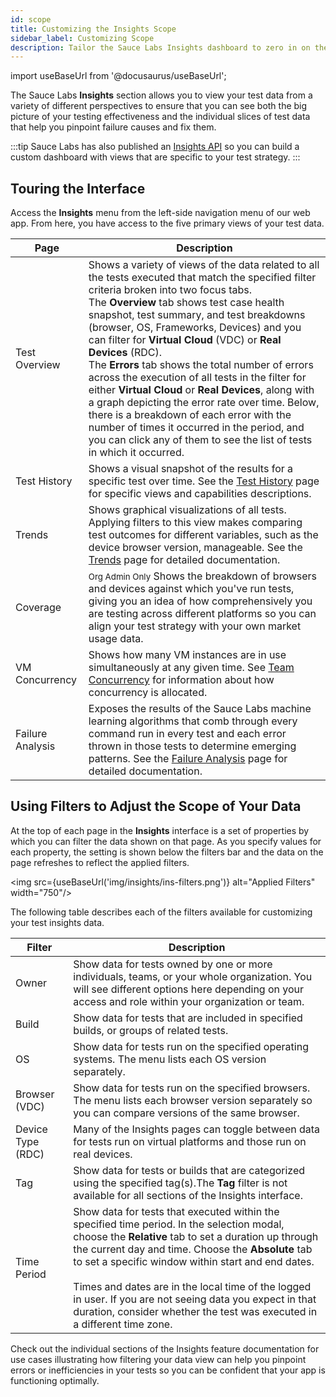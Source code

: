 ```yaml
---
id: scope
title: Customizing the Insights Scope
sidebar_label: Customizing Scope
description: Tailor the Sauce Labs Insights dashboard to zero in on the results that help you identify and solve your app imperfections.
---
```


import useBaseUrl from '@docusaurus/useBaseUrl';

The Sauce Labs **Insights** section allows you to view your test data from a variety of different perspectives to ensure that you can see both the big picture of your testing effectiveness and the individual slices of test data that help you pinpoint failure causes and fix them.

:::tip
Sauce Labs has also published an [Insights API](/dev/api/insights) so you can build a custom dashboard with views that are specific to your test strategy.
:::

## Touring the Interface

Access the **Insights** menu from the left-side navigation menu of our web app. From here, you have access to the five primary views of your test data.

| Page             | Description                                                                                                                                                                                                                                                                                                                                                                                                                                                                                                                                                                                                                                                                                                                                        |
| ---------------- | -------------------------------------------------------------------------------------------------------------------------------------------------------------------------------------------------------------------------------------------------------------------------------------------------------------------------------------------------------------------------------------------------------------------------------------------------------------------------------------------------------------------------------------------------------------------------------------------------------------------------------------------------------------------------------------------------------------------------------------------------- |
| Test Overview    | Shows a variety of views of the data related to all the tests executed that match the specified filter criteria broken into two focus tabs. <br/>The **Overview** tab shows test case health snapshot, test summary, and test breakdowns (browser, OS, Frameworks, Devices) and you can filter for **Virtual Cloud** (VDC) or **Real Devices** (RDC). <br/>The **Errors** tab shows the total number of errors across the execution of all tests in the filter for either **Virtual Cloud** or **Real Devices**, along with a graph depicting the error rate over time. Below, there is a breakdown of each error with the number of times it occurred in the period, and you can click any of them to see the list of tests in which it occurred. |
| Test History     | Shows a visual snapshot of the results for a specific test over time. See the [Test History](/insights/history) page for specific views and capabilities descriptions.                                                                                                                                                                                                                                                                                                                                                                                                                                                                                                                                                                             |
| Trends           | Shows graphical visualizations of all tests. Applying filters to this view makes comparing test outcomes for different variables, such as the device browser version, manageable. See the [Trends](/insights/trends) page for detailed documentation.                                                                                                                                                                                                                                                                                                                                                                                                                                                                                                     |
| Coverage         | <small><span className="sauceGreen">Org Admin Only</span></small> Shows the breakdown of browsers and devices against which you've run tests, giving you an idea of how comprehensively you are testing across different platforms so you can align your test strategy with your own market usage data.                                                                                                                                                                                                                                                                                                                                                                                                                                            |
| VM Concurrency   | Shows how many VM instances are in use simultaneously at any given time. See [Team Concurrency](/basics/acct-team-mgmt/concurrency-limits) for information about how concurrency is allocated.                                                                                                                                                                                                                                                                                                                                                                                                                                                                                                                                                     |
| Failure Analysis | Exposes the results of the Sauce Labs machine learning algorithms that comb through every command run in every test and each error thrown in those tests to determine emerging patterns. See the [Failure Analysis](/insights/failure-analysis) page for detailed documentation.                                                                                                                                                                                                                                                                                                                                                                                                                                                                   |

## Using Filters to Adjust the Scope of Your Data

At the top of each page in the **Insights** interface is a set of properties by which you can filter the data shown on that page. As you specify values for each property, the setting is shown below the filters bar and the data on the page refreshes to reflect the applied filters.

<img src={useBaseUrl('img/insights/ins-filters.png')} alt="Applied Filters" width="750"/>

The following table describes each of the filters available for customizing your test insights data.

| Filter            | Description                                                                                                                                                                                                                                                                                                                                                                                                                                                    |
| ----------------- | -------------------------------------------------------------------------------------------------------------------------------------------------------------------------------------------------------------------------------------------------------------------------------------------------------------------------------------------------------------------------------------------------------------------------------------------------------------- |
| Owner             | Show data for tests owned by one or more individuals, teams, or your whole organization. You will see different options here depending on your access and role within your organization or team.                                                                                                                                                                                                                                                               |
| Build             | Show data for tests that are included in specified builds, or groups of related tests.                                                                                                                                                                                                                                                                                                                                                                         |
| OS                | Show data for tests run on the specified operating systems. The menu lists each OS version separately.                                                                                                                                                                                                                                                                                                                                                         |
| Browser (VDC)     | Show data for tests run on the specified browsers. The menu lists each browser version separately so you can compare versions of the same browser.                                                                                                                                                                                                                                                                                                             |
| Device Type (RDC) | Many of the Insights pages can toggle between data for tests run on virtual platforms and those run on real devices.                                                                                                                                                                                                                                                                                                                                           |
| Tag               | Show data for tests or builds that are categorized using the specified tag(s).The **Tag** filter is not available for all sections of the Insights interface.                                                                                                                                                                                                                                                                                                  |
| Time Period       | Show data for tests that executed within the specified time period. In the selection modal, choose the **Relative** tab to set a duration up through the current day and time. Choose the **Absolute** tab to set a specific window within start and end dates.<br/><br/>Times and dates are in the local time of the logged in user. If you are not seeing data you expect in that duration, consider whether the test was executed in a different time zone. |

Check out the individual sections of the Insights feature documentation for use cases illustrating how filtering your data view can help you pinpoint errors or inefficiencies in your tests so you can be confident that your app is functioning optimally.
